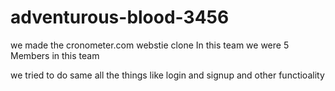 # adventurous-blood-3456
<p> we made the cronometer.com webstie clone In this team we were 5 Members in this team </P>
<p> we tried to do same all the things like login and signup and other functioality </p>
